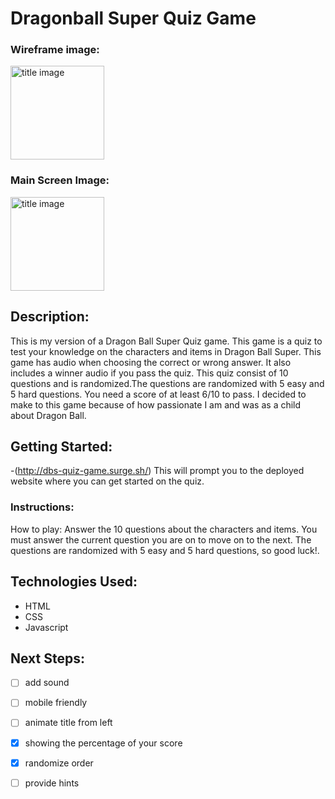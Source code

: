 # Dragonball Super Quiz Game

### Wireframe image:

<img src="https://i.imgur.com/mWav4Sg.png" alt ="title image" height = 150px/>

### Main Screen Image:
<img src="https://i.imgur.com/LXIcbKF.png" alt ="title image" height = 150px/>

## Description:

This is my version of a Dragon Ball Super Quiz game. This game is a quiz to test your knowledge on the characters and items in Dragon Ball Super. This game has audio when choosing the correct or wrong answer. It also includes a winner audio if you pass the quiz. This quiz consist of 10 questions and is randomized.The questions are randomized with 5 easy and 5 hard questions. You need a score of at least 6/10 to pass. I decided to make to this game because of how passionate I am and was as a child about Dragon Ball.

## Getting Started:

-(http://dbs-quiz-game.surge.sh/) This will prompt you to the deployed website where you can get started on the quiz.

### Instructions:

How to play: Answer the 10 questions about the characters and items. You must answer the current question you are on to move on to the next. The questions are randomized with 5 easy and 5 hard questions, so good luck!.

## Technologies Used:

- HTML
- CSS
- Javascript

## Next Steps:


- [ ] add sound
- [ ] mobile friendly
- [ ] animate title from left
- [x] showing the percentage of your score
- [x] randomize order
- [ ] provide hints

